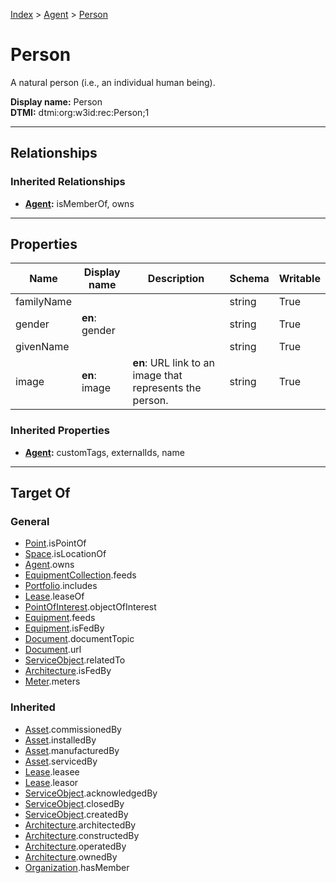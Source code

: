 [Index](../index.md) > [Agent](Agent.md) > [Person](#)
# Person

A natural person (i.e., an individual human being).


**Display name:** Person<br />
**DTMI:** dtmi:org:w3id:rec:Person;1

---

## Relationships

### Inherited Relationships
* **[Agent](Agent.md):** isMemberOf, owns

---

## Properties

|Name|Display name|Description|Schema|Writable|
|-|-|-|-|-|
|familyName|||string|True|
|gender|**en**: gender||string|True|
|givenName|||string|True|
|image|**en**: image|**en**: URL link to an image that represents the person.|string|True|
### Inherited Properties
* **[Agent](Agent.md):** customTags, externalIds, name

---

## Target Of
### General
* [Point](../Point/Point.md).isPointOf
* [Space](../Space/Space.md).isLocationOf
* [Agent](Agent.md).owns
* [EquipmentCollection](../Collection/EquipmentCollection.md).feeds
* [Portfolio](../Collection/Portfolio.md).includes
* [Lease](../Event/Lease.md).leaseOf
* [PointOfInterest](../Information/PointOfInterest.md).objectOfInterest
* [Equipment](../Asset/Equipment/Equipment.md).feeds
* [Equipment](../Asset/Equipment/Equipment.md).isFedBy
* [Document](../Information/Document/Document.md).documentTopic
* [Document](../Information/Document/Document.md).url
* [ServiceObject](../Information/ServiceObject/ServiceObject.md).relatedTo
* [Architecture](../Space/Architecture/Architecture.md).isFedBy
* [Meter](../Asset/Equipment/Meter/Meter.md).meters
### Inherited
* [Asset](../Asset/Asset.md).commissionedBy
* [Asset](../Asset/Asset.md).installedBy
* [Asset](../Asset/Asset.md).manufacturedBy
* [Asset](../Asset/Asset.md).servicedBy
* [Lease](../Event/Lease.md).leasee
* [Lease](../Event/Lease.md).leasor
* [ServiceObject](../Information/ServiceObject/ServiceObject.md).acknowledgedBy
* [ServiceObject](../Information/ServiceObject/ServiceObject.md).closedBy
* [ServiceObject](../Information/ServiceObject/ServiceObject.md).createdBy
* [Architecture](../Space/Architecture/Architecture.md).architectedBy
* [Architecture](../Space/Architecture/Architecture.md).constructedBy
* [Architecture](../Space/Architecture/Architecture.md).operatedBy
* [Architecture](../Space/Architecture/Architecture.md).ownedBy
* [Organization](Organization/Organization.md).hasMember
